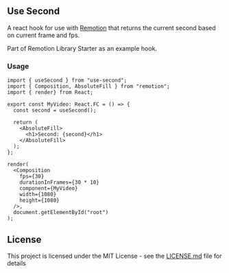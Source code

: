## Use Second

A react hook for use with [Remotion](https://remotion.dev/) that returns the current second based on current frame and fps.

Part of Remotion Library Starter as an example hook.

### Usage

```tsx
import { useSecond } from "use-second";
import { Composition, AbsoluteFill } from "remotion";
import { render} from React;

export const MyVideo: React.FC = () => {
  const second = useSecond();

  return (
    <AbsoluteFill>
      <h1>Second: {second}</h1>
    </AbsoluteFill>
  );
};

render(
  <Composition
    fps={30}
    durationInFrames={30 * 10}
    component={MyVideo}
    width={1080}
    height={1080}
  />,
  document.getElementById("root")
);
```

## License

This project is licensed under the MIT License - see the [LICENSE.md](LICENSE.md) file for details
